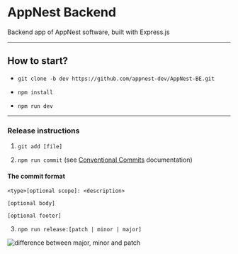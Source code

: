 # AppNest Backend

Backend app of AppNest software, built with Express.js

---

## How to start?

- `git clone -b dev https://github.com/appnest-dev/AppNest-BE.git`

- `npm install`

- `npm run dev`

---

### Release instructions

1. `git add [file]`

2. `npm run commit` (see [Conventional Commits](https://www.conventionalcommits.org/en/v1.0.0/) documentation)

#### The commit format

```
<type>[optional scope]: <description>

[optional body]

[optional footer]
```

3.  `npm run release:[patch | minor | major]`

![difference between major, minor and patch](https://res.cloudinary.com/practicaldev/image/fetch/s--l3wtOBiF--/c_limit,f_auto,fl_progressive,q_auto,w_880/https://dev-to-uploads.s3.amazonaws.com/uploads/articles/wjlxt40w9kzayorc9msn.png)
